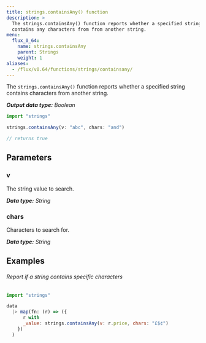 ```yaml
---
title: strings.containsAny() function
description: >
  The strings.containsAny() function reports whether a specified string
  contains any characters from from another string.
menu:
  flux_0_64:
    name: strings.containsAny
    parent: Strings
    weight: 1
aliases:
  - /flux/v0.64/functions/strings/containsany/
---
```


The `strings.containsAny()` function reports whether a specified string contains
characters from another string.

_**Output data type:** Boolean_

```js
import "strings"

strings.containsAny(v: "abc", chars: "and")

// returns true
```

## Parameters

### v
The string value to search.

_**Data type:** String_

### chars
Characters to search for.

_**Data type:** String_

## Examples

###### Report if a string contains specific characters
```js
import "strings"

data
  |> map(fn: (r) => ({
      r with
      _value: strings.containsAny(v: r.price, chars: "£$¢")
    })
  )
```
